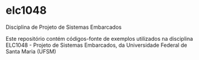 # elc1048
Disciplina de Projeto de Sistemas Embarcados

Este repositório contém códigos-fonte de exemplos utilizados na disciplina ELC1048 - Projeto de Sistemas Embarcados, da Universidade Federal de Santa Maria (UFSM)
